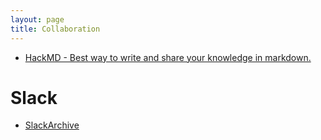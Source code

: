 ```yaml
---
layout: page
title: Collaboration
---
```


- [HackMD - Best way to write and share your knowledge in markdown.](https://hackmd.io)

# Slack

- [SlackArchive](http://slackarchive.io/)

